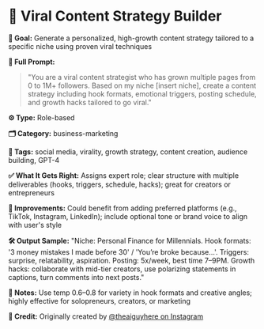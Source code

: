 # 📌 Viral Content Strategy Builder

**🎯 Goal:** Generate a personalized, high-growth content strategy tailored to a specific niche using proven viral techniques  

**💬 Full Prompt:**  
> "You are a viral content strategist who has grown multiple pages from 0 to 1M+ followers. Based on my niche [insert niche], create a content strategy including hook formats, emotional triggers, posting schedule, and growth hacks tailored to go viral."

**⚙️ Type:** Role-based  

**🗂️ Category:** business-marketing  

**🧠 Tags:** social media, virality, growth strategy, content creation, audience building, GPT-4  

**✅ What It Gets Right:** Assigns expert role; clear structure with multiple deliverables (hooks, triggers, schedule, hacks); great for creators or entrepreneurs  

**🧪 Improvements:** Could benefit from adding preferred platforms (e.g., TikTok, Instagram, LinkedIn); include optional tone or brand voice to align with user's style  

**🛠️ Output Sample:** "Niche: Personal Finance for Millennials. Hook formats: '3 money mistakes I made before 30' / 'You’re broke because…'. Triggers: surprise, relatability, aspiration. Posting: 5x/week, best time 7–9PM. Growth hacks: collaborate with mid-tier creators, use polarizing statements in captions, turn comments into next posts."  

**📓 Notes:** Use temp 0.6–0.8 for variety in hook formats and creative angles; highly effective for solopreneurs, creators, or marketing

**🙌 Credit:** Originally created by [@theaiguyhere on Instagram](https://www.instagram.com/p/DLe3LmdiBMO/?img_index=6&igsh=em5heXZ6djJraWF5)